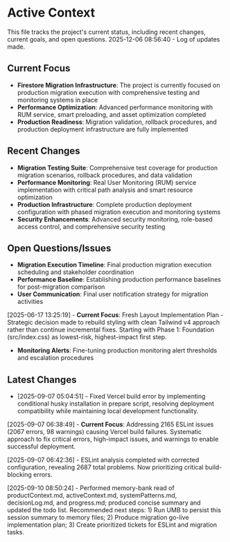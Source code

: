 # Active Context

This file tracks the project's current status, including recent changes, current goals, and open questions.
2025-12-06 08:56:40 - Log of updates made.

## Current Focus

* **Firestore Migration Infrastructure**: The project is currently focused on production migration execution with comprehensive testing and monitoring systems in place
* **Performance Optimization**: Advanced performance monitoring with RUM service, smart preloading, and asset optimization completed
* **Production Readiness**: Migration validation, rollback procedures, and production deployment infrastructure are fully implemented

## Recent Changes

* **Migration Testing Suite**: Comprehensive test coverage for production migration scenarios, rollback procedures, and data validation
* **Performance Monitoring**: Real User Monitoring (RUM) service implementation with critical path analysis and smart resource optimization
* **Production Infrastructure**: Complete production deployment configuration with phased migration execution and monitoring systems
* **Security Enhancements**: Advanced security monitoring, role-based access control, and comprehensive security testing

## Open Questions/Issues

* **Migration Execution Timeline**: Final production migration execution scheduling and stakeholder coordination
* **Performance Baseline**: Establishing production performance baselines for post-migration comparison
* **User Communication**: Final user notification strategy for migration activities

[2025-06-17 13:25:19] - **Current Focus**: Fresh Layout Implementation Plan - Strategic decision made to rebuild styling with clean Tailwind v4 approach rather than continue incremental fixes. Starting with Phase 1: Foundation (src/index.css) as lowest-risk, highest-impact first step.

* **Monitoring Alerts**: Fine-tuning production monitoring alert thresholds and escalation procedures

## Latest Changes

* [2025-09-07 05:04:51] - Fixed Vercel build error by implementing conditional husky installation in prepare script, resolving deployment compatibility while maintaining local development functionality.

[2025-09-07 06:38:49] - **Current Focus**: Addressing 2165 ESLint issues (2067 errors, 98 warnings) causing Vercel build failures. Systematic approach to fix critical errors, high-impact issues, and warnings to enable successful deployment.

[2025-09-07 06:42:36] - ESLint analysis completed with corrected configuration, revealing 2687 total problems. Now prioritizing critical build-blocking errors.

[2025-09-10 08:50:24] - Performed memory-bank read of productContext.md, activeContext.md, systemPatterns.md, decisionLog.md, and progress.md; produced concise summary and updated the todo list. Recommended next steps: 1) Run UMB to persist this session summary to memory files; 2) Produce migration go-live implementation plan; 3) Create prioritized tickets for ESLint and migration tasks.
